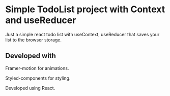 # Simple TodoList project with Context and useReducer

Just a simple react todo list with useContext, useReducer that saves your list to the browser storage.

## Developed with

Framer-motion for animations.

Styled-components for styling.

Developed using React.
